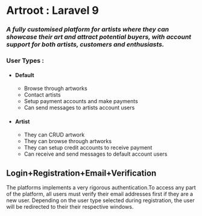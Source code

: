 # Artroot : Laravel 9 
### *A fully customised platform for artists where they can showcase their art and attract potential buyers, with account support for both artists, customers and enthusiasts.*
### User Types :

- #### Default 
    - Browse through artworks
    - Contact artists
    - Setup payment accounts and make payments
    - Can send messages to artists account users
- #### Artist
    - They can CRUD artwork
    - They can browse through artworks
    - They can setup credit accounts to receive payment
    - Can receive and send messages to default account users

## Login+Registration+Email+Verification
The platforms implements a very rigorous authentication.To access any part of the platform, all users must verify their email addresses first if they are a new user. Depending on the user type selected during registration, the user will be redirected to their their respective windows.

